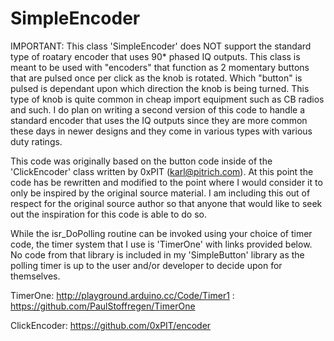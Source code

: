 SimpleEncoder
=============

IMPORTANT: This class 'SimpleEncoder' does NOT support the
standard type of roatary encoder that uses 90* phased IQ outputs.
This class is meant to be used with "encoders" that function
as 2 momentary buttons that are pulsed once per click as the
knob is rotated. Which "button" is pulsed is dependant upon
which direction the knob is being turned. This type of knob is
quite common in cheap import equipment such as CB radios and such.
I do plan on writing a second version of this code to handle
a standard encoder that uses the IQ outputs since they are more
common these days in newer designs and they come in various types
with various duty ratings.

This code was originally based on the button code inside of
the 'ClickEncoder' class written by 0xPIT (karl@pitrich.com).
At this point the code has be rewritten and modified to the
point where I would consider it to only be inspired by the
original source material. I am including this out of respect
for the original source author so that anyone that would like
to seek out the inspiration for this code is able to do so.

While the isr_DoPolling routine can be invoked using your choice
of timer code, the timer system that I use is 'TimerOne' with
links provided below. No code from that library is included
in my 'SimpleButton' library as the polling timer is up to the
user and/or developer to decide upon for themselves.

TimerOne: http://playground.arduino.cc/Code/Timer1
        : https://github.com/PaulStoffregen/TimerOne

ClickEncoder: https://github.com/0xPIT/encoder